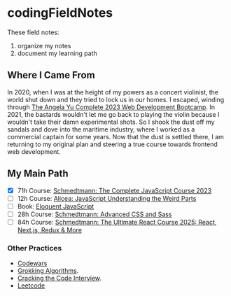 # codingFieldNotes
These field notes:
1. organize my notes
2. document my learning path

## Where I Came From
In 2020, when I was at the height of my powers as a concert violinist, the world shut down and they tried to lock us in our homes. I escaped, winding through [The Angela Yu Complete 2023 Web Development Bootcamp](https://www.udemy.com/course/the-complete-web-development-bootcamp/). In 2021, the bastards wouldn't let me go back to playing the violin because I wouldn't take their damn experimental shots. So I shook the dust off my sandals and dove into the maritime industry, where I worked as a commercial captain for some years. Now that the dust is settled there, I am returning to my original plan and steering a true course towards frontend web development.

## My Main Path
- [x] 71h Course: [Schmedtmann: The Complete JavaScript Course 2023](https://www.udemy.com/course-dashboard-redirect/?course_id=851712)
- [ ] 12h Course: [Alicea: JavaScript Understanding the Weird Parts](https://www.udemy.com/course-dashboard-redirect/?course_id=364426)
- [ ] Book: [Eloquent JavaScript](https://eloquentjavascript.net/)
- [ ] 28h Course: [Schmedtmann: Advanced CSS and Sass](https://www.udemy.com/course-dashboard-redirect/?course_id=1026604)
- [ ] 84h Course: [Schmedtmann: The Ultimate React Course 2025: React, Next.js, Redux & More](https://www.udemy.com/course-dashboard-redirect/?course_id=4471614)

### Other Practices
- [Codewars](https://www.codewars.com/dashboard)
- [Grokking Algorithms](https://www.amazon.com/dp/1633438538).
- [Cracking the Code Interview](https://www.amazon.com/Cracking-Coding-Interview-Programming-Questions/dp/0984782850/ref=sr_1_1?sr=8-1).
- [Leetcode](https://leetcode.com/)
